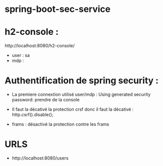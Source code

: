 # spring-boot-sec-service

# h2-console :
http://localhost:8080/h2-console/
- user : sa
- mdp  : 

# Authentification de spring security :
- La premiere connextion utilisé user/mdp : Using generated security password: prendre de la console

- Il faut la décativé la protection crsf donc il faut la décativé :
http.csrf().disable();

- frams : désactivé la protection contre les frams

# URLS 
- http://localhost:8080/users


